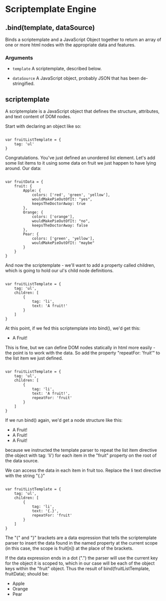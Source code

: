 Scriptemplate Engine
====================

.bind(template, dataSource)
-------
Binds a scriptemplate and a JavaScript Object together to return an array of one or more html nodes with the appropriate data and features.
### Arguments
* <code>template</code>
A scriptemplate, described below.

* <code>dataSource</code>
A JavaScript object, probably JSON that has been de-stringified.

scriptemplate
-------------
A scriptemplate is a JavaScript object that defines the structure, attributes, and text content of DOM nodes.

Start with declaring an object like so:
<pre><code>
var fruitListTemplate = {
	tag: 'ul'
}
</code></pre>

Congratulations. You've just defined an unordered list element.
Let's add some list items to it using some data on fruit we just happen to have lying around.
Our data:
<pre><code>
var fruitData = {
	fruit: {
		Apple: {
			colors: ['red', 'green', 'yellow'],
			wouldMakePieOutOfIt: "yes",
			keepsTheDoctorAway: true
		},
		Orange: {
			colors: ['orange'],
			wouldMakePieOutOfIt: "no",
			keepsTheDoctorAway: false
		},
		Pear: {
			colors: ['green', 'yellow'],
			wouldMakePieOutOfIt: "maybe"
		}
	}
}
</code></pre>
And now the scriptemplate - we'll want to add a property called children, which is going to hold our ul's child node definitions.
<pre><code>
var fruitListTemplate = {
	tag: 'ul',
	children: [
		{
			tag: 'li',
			text: 'A fruit!'
		}
	]
}
</code></pre>
At this point, if we fed this scriptemplate into bind(), we'd get this:
<ul>
	<li>A Fruit!</li>
</ul>
This is fine, but we can define DOM nodes statically in html more easily - the 
point is to work with the data.
So add the property "repeatFor: 'fruit'" to the list item we just defined.
<pre><code>
var fruitListTemplate = {
	tag: 'ul',
	children: [
		{
			tag: 'li',
			text: 'A fruit!',
			repeatFor: 'fruit'
		}
	]
}
</code></pre>
 
If we run bind() again, we'd get a node structure like this:
<ul>
	<li>A Fruit!</li>
	<li>A Fruit!</li>
	<li>A Fruit!</li>
</ul>
because we instructed the template parser to repeat the list item directive 
(the object with tag: 'li') for each item in the "fruit" property on the root of the data source.

We can access the data in each item in fruit too. Replace the li text directive with the string "{.}"
<pre><code>
var fruitListTemplate = {
	tag: 'ul',
	children: [
		{
			tag: 'li',
			text: '{.}',
			repeatFor: 'fruit'
		}
	]
}
</code></pre>
The "{" and "}" brackets are a data expression that tells the scriptemplate parser to insert the data found in the named property at the current scope
(in this case, the scope is fruit[n]) at the place of the brackets.

If the data expression ends in a dot (".") the parser will use the current key for the object it is scoped to, which in our case 
will be each of the object keys within the "fruit" object. Thus the result of bind(fruitListTemplate, fruitData); should be:
<ul>
	<li>Apple</li>
	<li>Orange</li>
	<li>Pear</li>
</ul>

